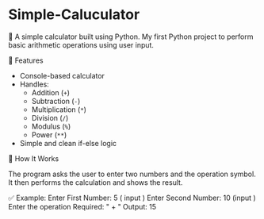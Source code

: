 # Simple-Caluculator
🧮 A simple calculator built using Python.  My first Python project to perform basic arithmetic operations using user input.

📌 Features

- Console-based calculator
- Handles:
  - Addition (`+`)
  - Subtraction (`-`)
  - Multiplication (`*`)
  - Division (`/`)
  - Modulus (`%`)
  - Power (`**`)
- Simple and clean if-else logic

🧠 How It Works

The program asks the user to enter two numbers and the operation symbol. It then performs the calculation and shows the result.

✅ Example:
Enter First Number: 5 ( input )
Enter Second Number: 10 (input )
Enter the operation Required: " + "
Output: 15
